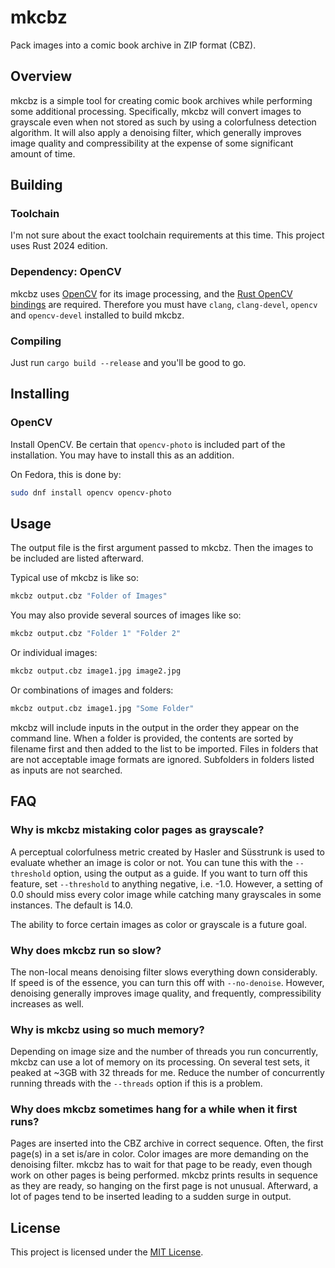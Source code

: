 # mkcbz

Pack images into a comic book archive in ZIP format (CBZ).

## Overview
mkcbz is a simple tool for creating comic book archives while performing some additional processing. Specifically, mkcbz will convert images to grayscale even when not stored as such by using a colorfulness detection algorithm. It will also apply a denoising filter, which generally improves image quality and compressibility at the expense of some significant amount of time.

## Building

### Toolchain
I'm not sure about the exact toolchain requirements at this time. This project uses Rust 2024 edition.

### Dependency: OpenCV
mkcbz uses [OpenCV](https://opencv.org/) for its image processing, and the [Rust OpenCV bindings](https://crates.io/crates/opencv) are required. Therefore you must have `clang`, `clang-devel`, `opencv` and `opencv-devel` installed to build mkcbz.

### Compiling
Just run `cargo build --release` and you'll be good to go.

## Installing

### OpenCV
Install OpenCV. Be certain that `opencv-photo` is included part of the installation. You may have to install this as an addition.

On Fedora, this is done by:
```sh
sudo dnf install opencv opencv-photo
```

## Usage
The output file is the first argument passed to mkcbz. Then the images to be included are listed afterward.

Typical use of mkcbz is like so:
```sh
mkcbz output.cbz "Folder of Images"
```
You may also provide several sources of images like so:
```sh
mkcbz output.cbz "Folder 1" "Folder 2"
```
Or individual images:
```sh
mkcbz output.cbz image1.jpg image2.jpg
```
Or combinations of images and folders:
```sh
mkcbz output.cbz image1.jpg "Some Folder"
```

mkcbz will include inputs in the output in the order they appear on the command line. When a folder is provided, the contents are sorted by filename first and then added to the list to be imported. Files in folders that are not acceptable image formats are ignored. Subfolders in folders listed as inputs are not searched.

## FAQ

### Why is mkcbz mistaking color pages as grayscale?
A perceptual colorfulness metric created by Hasler and Süsstrunk is used to evaluate whether an image is color or not. You can tune this with the `--threshold` option, using the output as a guide. If you want to turn off this feature, set `--threshold` to anything negative, i.e. -1.0. However, a setting of 0.0 should miss every color image while catching many grayscales in some instances. The default is 14.0.

The ability to force certain images as color or grayscale is a future goal.

### Why does mkcbz run so slow?
The non-local means denoising filter slows everything down considerably. If speed is of the essence, you can turn this off with `--no-denoise`. However, denoising generally improves image quality, and frequently, compressibility increases as well.

### Why is mkcbz using so much memory?
Depending on image size and the number of threads you run concurrently, mkcbz can use a lot of memory on its processing. On several test sets, it peaked at ~3GB with 32 threads for me. Reduce the number of concurrently running threads with the `--threads` option if this is a problem.

### Why does mkcbz sometimes hang for a while when it first runs?
Pages are inserted into the CBZ archive in correct sequence. Often, the first page(s) in a set is/are in color. Color images are more demanding on the denoising filter. mkcbz has to wait for that page to be ready, even though work on other pages is being performed. mkcbz prints results in sequence as they are ready, so hanging on the first page is not unusual. Afterward, a lot of pages tend to be inserted leading to a sudden surge in output.

## License
This project is licensed under the [MIT License](LICENSE).